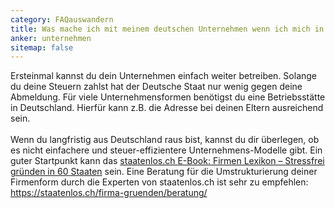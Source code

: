 ```yaml
---
category: FAQauswandern
title: Was mache ich mit meinem deutschen Unternehmen wenn ich mich in Deutschland abmelde?
anker: unternehmen
sitemap: false
---
```


Ersteinmal kannst du dein Unternehmen einfach weiter betreiben. Solange du deine Steuern zahlst hat der Deutsche Staat nur wenig gegen deine Abmeldung. Für viele Unternehmensformen benötigst du eine Betriebsstätte in Deutschland. Hierfür kann z.B. die Adresse bei deinen Eltern ausreichend sein.
<br><br>
Wenn du langfristig aus Deutschland raus bist, kannst du dir überlegen, ob es nicht einfachere und steuer-effizientere Unternehmens-Modelle gibt. Ein guter Startpunkt kann das <a href="https://www.digistore24.com/redir/289503/TurtleTrafo/">staatenlos.ch E-Book: Firmen Lexikon – Stressfrei gründen in 60 Staaten</a> sein. Eine Beratung für die Umstrukturierung deiner Firmenform durch die Experten von staatenlos.ch ist sehr zu empfehlen: <a href="https://staatenlos.ch/firma-gruenden/beratung/#aff=TurtleTrafo&cam=CAMPAIGNKEY">https://staatenlos.ch/firma-gruenden/beratung/</a>

